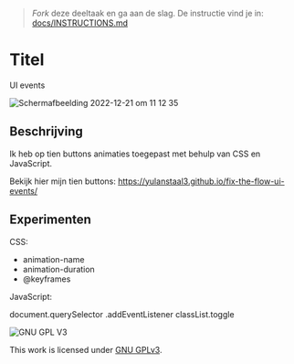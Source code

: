 > _Fork_ deze deeltaak en ga aan de slag. De instructie vind je in: [docs/INSTRUCTIONS.md](docs/INSTRUCTIONS.md)

# Titel
UI events 

![Schermafbeelding 2022-12-21 om 11 12 35](https://user-images.githubusercontent.com/112861488/208880634-73fc2e83-befc-43db-8538-9b1d977eb074.jpeg)

## Beschrijving
Ik heb op tien buttons animaties toegepast met behulp van CSS en JavaScript.

Bekijk hier mijn tien buttons: https://yulanstaal3.github.io/fix-the-flow-ui-events/

## Experimenten

CSS:

- animation-name
- animation-duration
- @keyframes

JavaScript:

document.querySelector
.addEventListener
classList.toggle


![GNU GPL V3](https://www.gnu.org/graphics/gplv3-127x51.png)

This work is licensed under [GNU GPLv3](./LICENSE).
